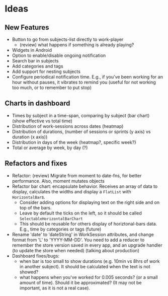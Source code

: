 # Ideas

## New Features
* Button to go from subjects-list directly to work-player
  - (review) what happens if something is already playing?
* Widgets in Android
* Option to enable/disable ongoing notification
* Search bar in subjects
* Add categories and tags
* Add support for nesting subjects
* Configure periodical notification time. E.g., if you've been working for an hour without pauses, it vibrates to remind you (useful for not working too much, or to remember to put stop)

## Charts in dashboard
* Times by subject in a time-span, comparing by subject (bar chart) (show effective vs total time)
* Distribution of work-sessions across dates (heatmap)
* Distribution of durations, (number of sessions or sprints (y axis) vs duration (x axis))
* Distribution in days of the week (heatmap?, specific week?)
* Total or average by week, by day (?)

## Refactors and fixes
* Refactor: (review) Migrate from moment to date-fns, for better performance. Also, moment mutates objects
* Refactor bar chart: encapsulate behavior. Receives an array of data to display, calculates the widths and display a `FlatList` with `HorizontalBar`s.
  - Consider adding options for displaying text on the right side and on top of the bars.
  - Leave by default the ticks on the left, so it should be called `SelectableHorizontalBarChart`
  - This should be reusable for others display of horiztonal-bars data. E.g., time by categories or tags (future)
* Rename 'date' to 'dateString' in WorkSession attributes, and change format from 'L' to 'YYYY-MM-DD'. You need to add a reducer to remember the store version saved in every app, and an upgrade handler (to update the store when needed) (talking about production)
* Dashboard fixes/bugs:
  - when bar is too small to show durations (e.g. 10min vs 8hrs of work in another subject). It should be calculated when the text is not showed?
  - what happens when you've worked for 0.005 seconds? (or a small amount of time). Should it be approximated? (It may not be important, as it is not a real case).
